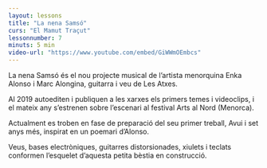 ```yaml
---
layout: lessons
title: "La nena Samsó"
curs: "El Mamut Traçut"
lessonnumber: 7
minuts: 5 min
video-url: "https://www.youtube.com/embed/GiWWmOEmbcs"
---
```


La nena Samsó és el nou projecte musical de l’artista menorquina Enka Alonso i Marc Alongina, guitarra i veu de Les Atxes.

Al 2019 autoediten i publiquen a les xarxes els primers temes i videoclips, i el mateix any s’estrenen sobre l’escenari al festival Arts al Nord (Menorca).

Actualment es troben en fase de preparació del seu primer treball, Avui i set anys més, inspirat en un poemari d’Alonso.

Veus, bases electròniques, guitarres distorsionades, xiulets i teclats conformen l’esquelet d’aquesta petita bèstia en construcció.

